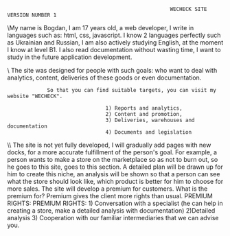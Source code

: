                                                          WECHECK SITE VERSION NUMBER 1

\My name is Bogdan, I am 17 years old, a web developer, I write in languages ​​such as: html, css, javascript. I know 2 languages ​​​​perfectly such as Ukrainian and Russian,
I am also actively studying English, at the moment I know at level B1. I also read documentation without wasting time, I want to study in the future
application development.

\\
The site was designed for people with such goals: who want to deal with analytics, content, deliveries of these goods or even documentation.
               
                 So that you can find suitable targets, you can visit my website "WECHECK".
                            
                                    1) Reports and analytics,
                                    2) Content and promotion,
                                    3) Deliveries, warehouses and documentation
                                    4) Documents and legislation

\\\\
The site is not yet fully developed, I will gradually add pages with new docks, for a more accurate fulfillment of the person's goal.
For example, a person wants to make a store on the marketplace so as not to burn out, so he goes to this site, goes to this section.
A detailed plan will be drawn up for him to create this niche, an analysis will be shown so that a person can see what the store should look like,
which product is better for him to choose for more sales. The site will develop a premium for customers. What is the premium for? Premium gives the client
more rights than usual.
PREMIUM RIGHTS:
                                 PREMIUM RIGHTS:
                             1) Conversation with a specialist (he can help in creating a store, make a detailed analysis with documentation)
                             2)Detailed analysis
                             3) Cooperation with our familiar intermediaries that we can advise you.